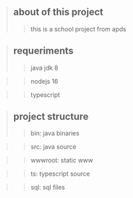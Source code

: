 > ## about of this project
>> this is a school project from apds

> ## requeriments
>> java jdk 8

>> nodejs 16

>> typescript

> ## project structure
>> bin: java binaries

>> src: java source

>> wwwroot: static www

>> ts: typescript source

>> sql: sql files